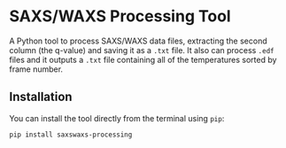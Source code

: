 # SAXS/WAXS Processing Tool

A Python tool to process SAXS/WAXS data files, extracting the second column (the q-value) and saving it as a `.txt` file. It also can process `.edf` files and it outputs a `.txt` file containing all of the temperatures sorted by frame number.

## Installation

You can install the tool directly from the terminal using `pip`:

```bash
pip install saxswaxs-processing

